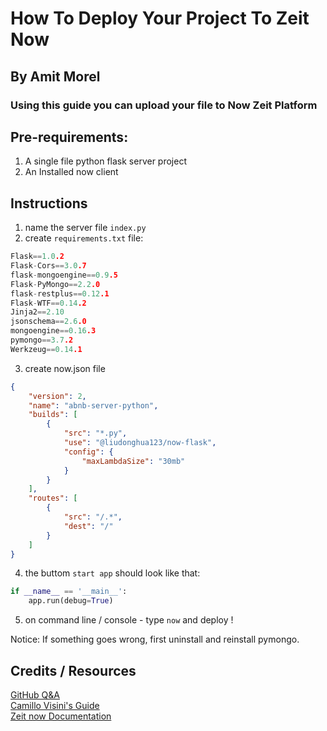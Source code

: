 # How To Deploy Your Project To Zeit Now
## By Amit Morel
### Using this guide you can upload your file to Now Zeit Platform
## Pre-requirements:
1. A single file python flask server project
1. An Installed now client

## Instructions
1. name the server file `index.py`
2. create `requirements.txt` file:

``` C
Flask==1.0.2
Flask-Cors==3.0.7
flask-mongoengine==0.9.5
Flask-PyMongo==2.2.0
flask-restplus==0.12.1
Flask-WTF==0.14.2
Jinja2==2.10
jsonschema==2.6.0
mongoengine==0.16.3
pymongo==3.7.2
Werkzeug==0.14.1
```
3. create now.json file

```json
{
    "version": 2,
    "name": "abnb-server-python",
    "builds": [
        {
            "src": "*.py",
            "use": "@liudonghua123/now-flask",
            "config": {
                "maxLambdaSize": "30mb"
            }
        }
    ],
    "routes": [
        {
            "src": "/.*",
            "dest": "/"
        }
    ]
}
```
4. the buttom `start app` should look like that:
```python
if __name__ == '__main__':
    app.run(debug=True)
```
5. on command line / console - type `now` and deploy !

Notice: If something goes wrong, first uninstall and reinstall pymongo.

## Credits / Resources
[GitHub Q&A](https://github.com/zeit/now-examples/issues/163)  
[Camillo Visini's Guide](https://camillovisini.com/barebone-serverless-flask-rest-api-on-zeit-now/)  
[Zeit now Documentation](https://zeit.co/docs/v2/deployments/official-builders/python-now-python/) 